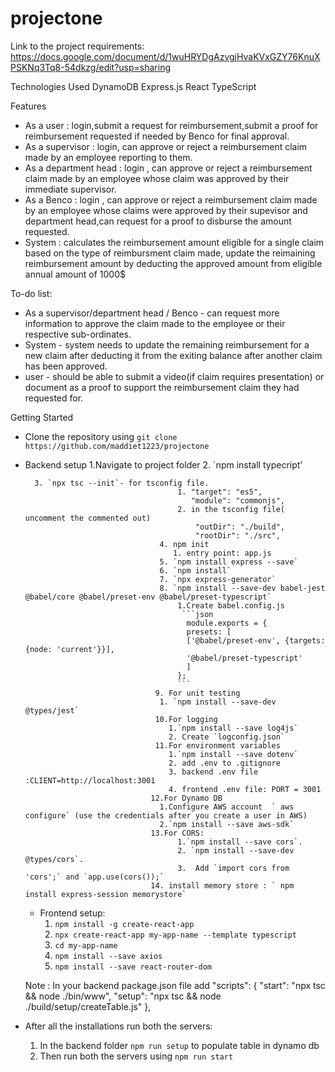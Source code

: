 ﻿# projectone
Link to the project requirements:
https://docs.google.com/document/d/1wuHRYDgAzvgjHvaKVxGZY76KnuXPSKNq3Tq8-54dkzg/edit?usp=sharing


Technologies Used
DynamoDB
Express.js
React
TypeScript

Features
* As a user : login,submit a request for reimbursement,submit a proof for reimbursement requested if needed by Benco for final approval.
* As a supervisor : login, can approve or reject a reimbursement claim made by an employee reporting to them.
* As a department head : login , can approve or reject a reimbursement claim made by an employee whose claim was approved by their immediate supervisor.
* As a Benco : login , can approve or reject a reimbursement claim made by an employee whose claims were approved by their supevisor and department head,can request for a proof to disburse the amount requested.
* System : calculates the reimbursement amount eligible for a single claim based on the type of reimbursment claim made, update the reimaining reimbursement amount by deducting the approved amount from eligible annual amount of 1000$ 

To-do list:
* As a supervisor/department head / Benco - can request more information to approve the claim made to the employee or their respective sub-ordinates.
* System - system needs to update the remaining reimbursement for a new claim after deducting it from the exiting balance after another claim has been approved.
* user - should be able to submit a video(if claim requires presentation) or document as a proof to support the reimbursement claim they had requested for.


Getting Started
* Clone the repository using `git clone https://github.com/maddiet1223/projectone`
* Backend setup
    1.Navigate to project folder
    2. `npm install typecript'
        
        
        3. `npx tsc --init`- for tsconfig file.
                                        1. "target": "es5",                    
                                           "module": "commonjs",
                                        2. in the tsconfig file( uncomment the commented out) 
                                            "outDir": "./build",                      
                                            "rootDir": "./src", 
                                    4. npm init
                                       1. entry point: app.js
                                    5. `npm install express --save`
                                    6. `npm install`
                                    7. `npx express-generator`
                                    8. `npm install --save-dev babel-jest @babel/core @babel/preset-env @babel/preset-typescript`
                                        1.Create babel.config.js
                                         ```json
                                          module.exports = {
                                          presets: [
                                          ['@babel/preset-env', {targets: {node: 'current'}}],
                                          '@babel/preset-typescript'
                                          ]
                                        };
                                        ```
                                   9. For unit testing 
                                    1. `npm install --save-dev @types/jest`
                                   10.For logging 
                                      1.`npm install --save log4js`
                                      2. Create `logconfig.json`
                                   11.For environment variables
                                      1.`npm install --save dotenv`
                                      2. add .env to .gitignore
                                      3. backend .env file :CLIENT=http://localhost:3001
                                      4. frontend .env file: PORT = 3001
                                  12.For Dynamo DB
                                    1.Configure AWS account  ` aws configure` (use the credentials after you create a user in AWS)
                                    2.`npm install --save aws-sdk`
                                  13.For CORS:
                                        1.`npm install --save cors`.
                                        2. `npm install --save-dev @types/cors`.      
                                        3.  Add `import cors from 'cors';` and `app.use(cors());`
                                  14. install memory store : ` npm install express-session memorystore`      

  * Frontend setup:
    1. `npm install -g create-react-app`
    2. `npx create-react-app my-app-name --template typescript`
    3. `cd my-app-name`
    4. `npm install --save axios`
    5. `npm install --save react-router-dom`
    
   Note : In your backend package.json file add 
      "scripts": {
            "start": "npx tsc && node ./bin/www",
            "setup": "npx tsc && node ./build/setup/createTable.js"
          },
      
 * After all the installations run both the servers: 
      1. In the backend folder `npm run setup`  to populate table in dynamo db 
      2. Then run both the servers using `npm run start`
      
      
      
     


